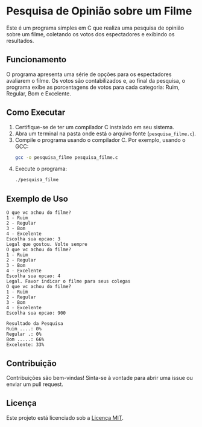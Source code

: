 # Pesquisa de Opinião sobre um Filme

Este é um programa simples em C que realiza uma pesquisa de opinião sobre um filme, coletando os votos dos espectadores e exibindo os resultados.

## Funcionamento

O programa apresenta uma série de opções para os espectadores avaliarem o filme. Os votos são contabilizados e, ao final da pesquisa, o programa exibe as porcentagens de votos para cada categoria: Ruim, Regular, Bom e Excelente.

## Como Executar

1. Certifique-se de ter um compilador C instalado em seu sistema.
2. Abra um terminal na pasta onde está o arquivo fonte (`pesquisa_filme.c`).
3. Compile o programa usando o compilador C. Por exemplo, usando o GCC:
   ```bash
   gcc -o pesquisa_filme pesquisa_filme.c
   ```
4. Execute o programa:
   ```bash
   ./pesquisa_filme
   ```

## Exemplo de Uso

```
O que vc achou do filme?
1 - Ruim
2 - Regular
3 - Bom
4 - Excelente
Escolha sua opcao: 3
Legal que gostou. Volte sempre
O que vc achou do filme?
1 - Ruim
2 - Regular
3 - Bom
4 - Excelente
Escolha sua opcao: 4
Legal. Favor indicar o filme para seus colegas
O que vc achou do filme?
1 - Ruim
2 - Regular
3 - Bom
4 - Excelente
Escolha sua opcao: 900

Resultado da Pesquisa
Ruim ....: 0%
Regular .: 0%
Bom .....: 66%
Excelente: 33%
```

## Contribuição

Contribuições são bem-vindas! Sinta-se à vontade para abrir uma issue ou enviar um pull request.

## Licença

Este projeto está licenciado sob a [Licença MIT](LICENSE).
